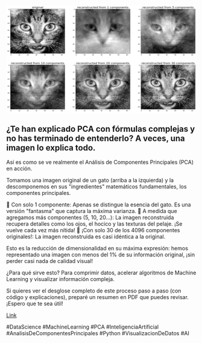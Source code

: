 ![image](https://raw.githubusercontent.com/ale-uy/PCA_con_gatos/refs/heads/main/5.png)

## ¿Te han explicado PCA con fórmulas complejas y no has terminado de entenderlo? A veces, una imagen lo explica todo.

Así es como se ve realmente el Análisis de Componentes Principales (PCA) en acción.

Tomamos una imagen original de un gato (arriba a la izquierda) y la descomponemos en sus "ingredientes" matemáticos fundamentales, los componentes principales.

🔹 Con solo 1 componente: Apenas se distingue la esencia del gato. Es una versión "fantasma" que captura la máxima varianza.
🔹 A medida que agregamos más componentes (5, 10, 20...): La imagen reconstruida recupera detalles como los ojos, el hocico y las texturas del pelaje. ¡Se vuelve cada vez más nítida!
🔹 ¡Con solo 30 de los 4096 componentes originales!: La imagen reconstruida es casi idéntica a la original.

Esto es la reducción de dimensionalidad en su máxima expresión: hemos representado una imagen con menos del 1% de su información original, ¡sin perder casi nada de calidad visual!

¿Para qué sirve esto? Para comprimir datos, acelerar algoritmos de Machine Learning y visualizar información compleja.

Si quieres ver el desglose completo de este proceso paso a paso (con código y explicaciones), preparé un resumen en PDF que puedes revisar. ¡Espero que te sea útil!

[Link]()

#DataScience #MachineLearning #PCA #InteligenciaArtificial #AnalisisDeComponentesPrincipales #Python #VisualizacionDeDatos #AI
